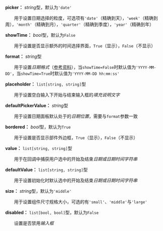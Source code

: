 **picker：** *string*型，默认为`'date'`

　　用于设置日期选择的粒度，可选项有`'date'`（精确到天），`'week'`（精确到周），`'month'`（精确到月），`'quarter'`（精确到季度），`'year'`（精确到年）

**showTime：** *bool*型，默认为`False`

　　用于设置是否显示额外的时间选择界面，`True`（显示），`False`（不显示）

**format：** *string*型

　　用于设置*日期格式*（[参考资料](https://momentjscom.readthedocs.io/en/latest/moment/04-displaying/01-format/)），当`showTime=False`时默认值为`'YYYY-MM-DD'`，当`showTime=True`时默认值为`'YYYY-MM-DD hh:mm:ss'`

**placeholder：** `list[string, string]`型

　　用于设置空白输入下开始与结束输入框的*填充说明文字*

**defaultPickerValue：** *string*型

　　用于设置日期面板默认处于的*日期位置*，需要与`format`参数一致

**bordered：** *bool*型，默认为`True`

　　用于设置是否显示部件外边框，`True`（显示），`False`（不显示）

**value：** `list[string, string]`型

　　用于在回调中捕获用户选中的开始及结束*日期或日期时间字符串*

**defaultValue：** `list[string, string]`型

　　用于设置初始化时默认选中的开始及结束*日期或日期时间字符串*

**size：** *string*型，默认为`'middle'`

　　用于设置组件尺寸规格大小，可选的有`'small'`、`'middle'`与`'large'`

**disabled：** `list[bool, bool]`型，默认为`False`

　　设置是否禁用*输入框*

